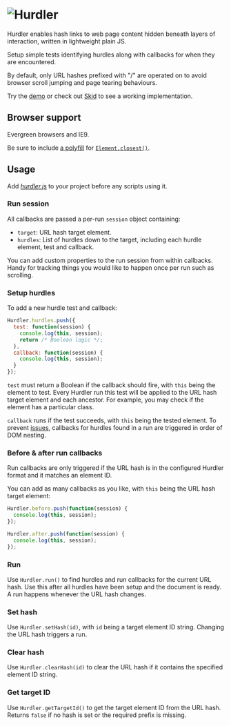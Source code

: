 # ![Hurdler](http://jaydenseric.com/shared/hurdler-logo.svg)

Hurdler enables hash links to web page content hidden beneath layers of interaction, written in lightweight plain JS.

Setup simple tests identifying hurdles along with callbacks for when they are encountered.

By default, only URL hashes prefixed with "/" are operated on to avoid browser scroll jumping and page tearing behaviours.

Try the [demo](http://rawgit.com/jaydenseric/Hurdler/master/demo.html) or check out [Skid](https://github.com/jaydenseric/Skid) to see a working implementation.

## Browser support

Evergreen browsers and IE9.

Be sure to include [a polyfill](https://plainjs.com/javascript/traversing/get-closest-element-by-selector-39) for [`Element.closest()`](https://developer.mozilla.org/docs/Web/API/Element/closest).

## Usage

Add [*hurdler.js*](https://github.com/jaydenseric/Hurdler/blob/master/hurdler.js) to your project before any scripts using it.

### Run session

All callbacks are passed a per-run `session` object containing:

- `target`: URL hash target element.
- `hurdles`: List of hurdles down to the target, including each hurdle element, test and callback.

You can add custom properties to the run session from within callbacks. Handy for tracking things you would like to happen once per run such as scrolling.

### Setup hurdles

To add a new hurdle test and callback:

```js
Hurdler.hurdles.push({
  test: function(session) {
    console.log(this, session);
    return /* Boolean logic */;
  },
  callback: function(session) {
    console.log(this, session);
  }
});
```

`test` must return a Boolean if the callback should fire, with `this` being the element to test. Every Hurdler run this test will be applied to the URL hash target element and each ancestor. For example, you may check if the element has a particular class.

`callback` runs if the test succeeds, with `this` being the tested element. To prevent [issues](https://github.com/jaydenseric/Hurdler/issues/1), callbacks for hurdles found in a run are triggered in order of DOM nesting.

### Before & after run callbacks

Run callbacks are only triggered if the URL hash is in the configured Hurdler format and it matches an element ID.

You can add as many callbacks as you like, with `this` being the URL hash target element:

```js
Hurdler.before.push(function(session) {
  console.log(this, session);
});

Hurdler.after.push(function(session) {
  console.log(this, session);
});
```

### Run

Use `Hurdler.run()` to find hurdles and run callbacks for the current URL hash. Use this after all hurdles have been setup and the document is ready. A run happens whenever the URL hash changes.

### Set hash

Use `Hurdler.setHash(id)`, with `id` being a target element ID string. Changing the URL hash triggers a run.

### Clear hash

Use `Hurdler.clearHash(id)` to clear the URL hash if it contains the specified element ID string.

### Get target ID

Use `Hurdler.getTargetId()` to get the target element ID from the URL hash. Returns `false` if no hash is set or the required prefix is missing.
